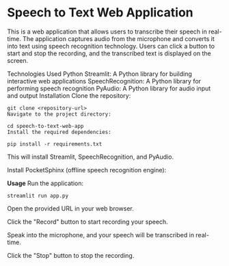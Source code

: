 # Speech to Text Web Application
This is a web application that allows users to transcribe their speech in real-time. The application captures audio from the microphone and converts it into text using speech recognition technology. Users can click a button to start and stop the recording, and the transcribed text is displayed on the screen.

Technologies Used
Python
Streamlit: A Python library for building interactive web applications
SpeechRecognition: A Python library for performing speech recognition
PyAudio: A Python library for audio input and output
Installation
Clone the repository:
```
git clone <repository-url>
Navigate to the project directory:
```
```
cd speech-to-text-web-app
Install the required dependencies:
```
```
pip install -r requirements.txt
```
This will install Streamlit, SpeechRecognition, and PyAudio.

Install PocketSphinx (offline speech recognition engine):

**Usage**
Run the application:
```
streamlit run app.py
```
Open the provided URL in your web browser.

Click the "Record" button to start recording your speech.

Speak into the microphone, and your speech will be transcribed in real-time.

Click the "Stop" button to stop the recording.
